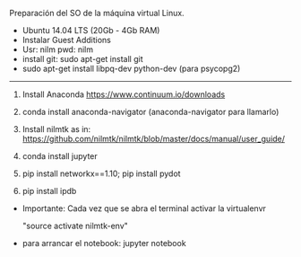 
Preparación del SO de la máquina virtual Linux.               
- Ubuntu 14.04 LTS (20Gb - 4Gb RAM) 
- Instalar Guest Additions
- Usr: nilm pwd: nilm
- install git: sudo apt-get install git
- sudo apt-get install libpq-dev python-dev (para psycopg2)

---------------------------------------

1. Install Anaconda
https://www.continuum.io/downloads

2. conda install anaconda-navigator
	(anaconda-navigator para llamarlo)
3. Install nilmtk as in: 
https://github.com/nilmtk/nilmtk/blob/master/docs/manual/user_guide/
4.    conda install jupyter
5. pip install networkx==1.10; pip install pydot
6. pip install ipdb

* Importante: Cada vez que se abra el terminal activar la virtualenvr

	"source activate nilmtk-env"

* para arrancar el notebook: jupyter notebook
